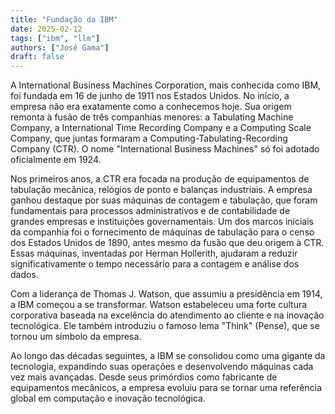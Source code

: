 ```yaml
---
title: "Fundação da IBM"
date: 2025-02-12
tags: ["ibm", "llm"]
authors: ["José Gama"]
draft: false
---
```


A International Business Machines Corporation, mais conhecida como IBM, foi fundada em 16 de junho de 1911 nos Estados Unidos. No início, a empresa não era exatamente como a conhecemos hoje. Sua origem remonta à fusão de três companhias menores: a Tabulating Machine Company, a International Time Recording Company e a Computing Scale Company, que juntas formaram a Computing-Tabulating-Recording Company (CTR). O nome "International Business Machines" só foi adotado oficialmente em 1924.

Nos primeiros anos, a CTR era focada na produção de equipamentos de tabulação mecânica, relógios de ponto e balanças industriais. A empresa ganhou destaque por suas máquinas de contagem e tabulação, que foram fundamentais para processos administrativos e de contabilidade de grandes empresas e instituições governamentais. Um dos marcos iniciais da companhia foi o fornecimento de máquinas de tabulação para o censo dos Estados Unidos de 1890, antes mesmo da fusão que deu origem à CTR. Essas máquinas, inventadas por Herman Hollerith, ajudaram a reduzir significativamente o tempo necessário para a contagem e análise dos dados.

Com a liderança de Thomas J. Watson, que assumiu a presidência em 1914, a IBM começou a se transformar. Watson estabeleceu uma forte cultura corporativa baseada na excelência do atendimento ao cliente e na inovação tecnológica. Ele também introduziu o famoso lema "Think" (Pense), que se tornou um símbolo da empresa.

Ao longo das décadas seguintes, a IBM se consolidou como uma gigante da tecnologia, expandindo suas operações e desenvolvendo máquinas cada vez mais avançadas. Desde seus primórdios como fabricante de equipamentos mecânicos, a empresa evoluiu para se tornar uma referência global em computação e inovação tecnológica.